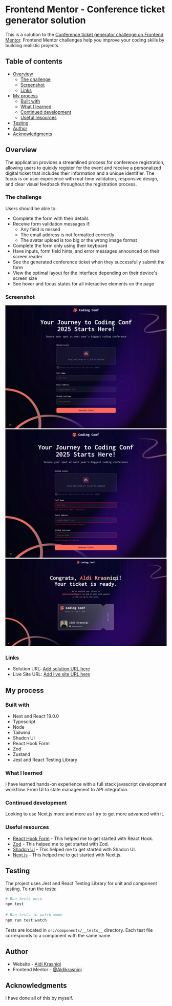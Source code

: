 # Frontend Mentor - Conference ticket generator solution

This is a solution to the [Conference ticket generator challenge on Frontend Mentor](https://www.frontendmentor.io/challenges/conference-ticket-generator-oq5gFIU12w). Frontend Mentor challenges help you improve your coding skills by building realistic projects.

## Table of contents

- [Overview](#overview)
  - [The challenge](#the-challenge)
  - [Screenshot](#screenshot)
  - [Links](#links)
- [My process](#my-process)
  - [Built with](#built-with)
  - [What I learned](#what-i-learned)
  - [Continued development](#continued-development)
  - [Useful resources](#useful-resources)
- [Testing](#testing)
- [Author](#author)
- [Acknowledgments](#acknowledgments)

## Overview

The application provides a streamlined process for conference registration, allowing users to quickly register for the event and receive a personalized digital ticket that includes their information and a unique identifier. The focus is on user experience with real-time validation, responsive design, and clear visual feedback throughout the registration process.

### The challenge

Users should be able to:

- Complete the form with their details
- Receive form validation messages if:
  - Any field is missed
  - The email address is not formatted correctly
  - The avatar upload is too big or the wrong image format
- Complete the form only using their keyboard
- Have inputs, form field hints, and error messages announced on their screen reader
- See the generated conference ticket when they successfully submit the form
- View the optimal layout for the interface depending on their device's screen size
- See hover and focus states for all interactive elements on the page

### Screenshot

![Registration Form](./registration.png)
![Error state](./error-state.png)
![Ticket](./ticket.png)

### Links

- Solution URL: [Add solution URL here](https://your-solution-url.com)
- Live Site URL: [Add live site URL here](https://your-live-site-url.com)

## My process

### Built with

- Next and React 19.0.0
- Typescript
- Node
- Tailwind
- Shadcn UI
- React Hook Form
- Zod
- Zustand
- Jest and React Testing Library

### What I learned

I have learned hands-on experience with a full stack javascript development workflow. From UI to state management to API integration.

### Continued development

Looking to use Next.js more and more as I try to get more advanced with it.

### Useful resources

- [React Hook Form](https://react-hook-form.com/) - This helped me to get started with React Hook.
- [Zod](https://zod.dev/) - This helped me to get started with Zod.
- [Shadcn UI](https://ui.shadcn.com/) - This helped me to get started with Shadcn UI.
- [Next.js](https://nextjs.org/) - This helped me to get started with Next.js.

## Testing

The project uses Jest and React Testing Library for unit and component testing. To run the tests:

```bash
# Run tests once
npm test

# Run tests in watch mode
npm run test:watch
```

Tests are located in `src/components/__tests__` directory. Each test file corresponds to a component with the same name.

## Author

- Website - [Aldi Krasniqi](https://www.aldikrasniqi.tech)
- Frontend Mentor - [@Aldikrasniqi](https://www.frontendmentor.io/profile/Aldikrasniqi)

## Acknowledgments

I have done all of this by myself.
